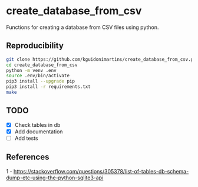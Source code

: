 # create_database_from_csv

Functions for creating a database from CSV files using python.

## Reproducibility

```bash
git clone https://github.com/kguidonimartins/create_database_from_csv.git
cd create_database_from_csv
python -m venv .env
source .env/bin/activate
pip3 install --upgrade pip
pip3 install -r requirements.txt
make
```

## TODO

- [x] Check tables in db
- [x] Add documentation
- [ ] Add tests

## References

1 - https://stackoverflow.com/questions/305378/list-of-tables-db-schema-dump-etc-using-the-python-sqlite3-api
